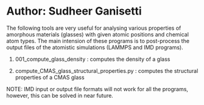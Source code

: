 # Author: Sudheer Ganisetti

The following tools are very useful for analysing various properties of amorphous materials (glasses) with given atomic positions and chemical atom types.
The main intension of these programs is to post-process the output files of the atomistic simulations (LAMMPS and IMD programs).

1) 001_compute_glass_density 			: computes the density of a glass

2) compute_CMAS_glass_structural_properties.py	: computes the structural properties of a CMAS glass


NOTE: IMD input or output file formats will not work for all the programs, however, this can be solved in near future.

